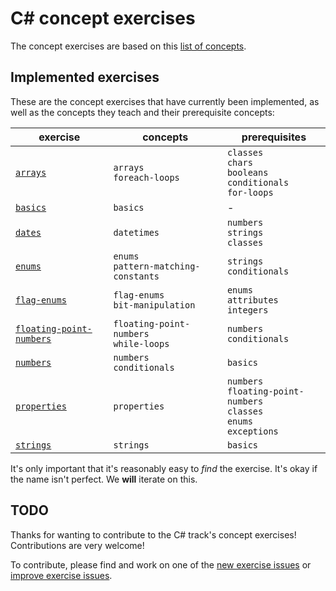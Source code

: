 # C&#35; concept exercises

The concept exercises are based on this [list of concepts][reference-shared].

## Implemented exercises

These are the concept exercises that have currently been implemented, as well as the concepts they teach and their prerequisite concepts:

| exercise                                                            | concepts                                   | prerequisites                                                                     |
| ------------------------------------------------------------------- | ------------------------------------------ | --------------------------------------------------------------------------------- |
| [`arrays`][concept-exercise-arrays]                                 | `arrays`<br/>`foreach-loops`               | `classes`<br/>`chars`<br/>`booleans`<br/>`conditionals`<br/>`for-loops`           |
| [`basics`][concept-exercise-basics]                                 | `basics`                                   | -                                                                                 |
| [`dates`][concept-exercise-datetimes]                               | `datetimes`                                | `numbers`<br/>`strings`<br/>`classes`                                             |
| [`enums`][concept-exercise-enums]                                   | `enums`<br/>`pattern-matching-constants`   | `strings`<br/>`conditionals`                                                      |
| [`flag-enums`][concept-exercise-flag-enums]                         | `flag-enums`<br/>`bit-manipulation`        | `enums`<br/>`attributes`</br>`integers`                                           |
| [`floating-point-numbers`][concept-exercise-floating-point-numbers] | `floating-point-numbers`<br/>`while-loops` | `numbers`<br/>`conditionals`                                                      |
| [`numbers`][concept-exercise-numbers]                               | `numbers`<br/>`conditionals`               | `basics`                                                                          |
| [`properties`][concept-exercise-properties]                         | `properties`                               | `numbers`<br/>`floating-point-numbers`<br/>`classes`<br/>`enums`<br/>`exceptions` |
| [`strings`][concept-exercise-strings]                               | `strings`                                  | `basics`                                                                          |

It's only important that it's reasonably easy to _find_ the exercise. It's okay if the name isn't perfect. We **will** iterate on this.

## TODO

Thanks for wanting to contribute to the C# track's concept exercises! Contributions are very welcome!

To contribute, please find and work on one of the [new exercise issues][issues-new-exercise] or [improve exercise issues][issues-improve-exercise].

[reference-shared]: ../../reference/README.md
[reference]: ./reference.md
[concept-exercises]: ./concept/README.md
[concept-exercise-arrays]: ./arrays/.meta/design.md
[concept-exercise-basics]: ./basics/.meta/design.md
[concept-exercise-flag-enums]: ./flag-enums/.meta/design.md
[concept-exercise-datetimes]: ./datetimes/.meta/design.md
[concept-exercise-enums]: ./enums/.meta/design.md
[concept-exercise-floating-point-numbers]: ./floating-point-numbers/.meta/design.md
[concept-exercise-numbers]: ./numbers/.meta/design.md
[concept-exercise-properties]: ./properties/.meta/design.md
[concept-exercise-strings]: ./strings/.meta/design.md
[issues-new-exercise]: https://github.com/exercism/v3/issues?utf8=%E2%9C%93&q=is%3Aopen+label%3Atrack%2Fcsharp+label%3Atype%2Fnew-exercise+label%3Astatus%2Fhelp-wanted
[issues-improve-exercise]: https://github.com/exercism/v3/issues?utf8=%E2%9C%93&q=is%3Aopen+label%3Atrack%2Fcsharp+label%3Atype%2Fimprove-exercise+label%3Astatus%2Fhelp-wanted
